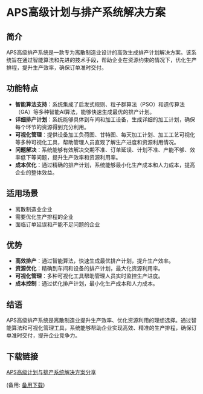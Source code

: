 # APS高级计划与排产系统解决方案

## 简介
APS高级排产系统是一款专为离散制造业设计的高效生成排产计划解决方案。该系统旨在通过智能算法和先进的技术手段，帮助企业在资源约束的情况下，优化生产排程，提升生产效率，确保订单准时交付。

## 功能特点
- **智能算法支持**：系统集成了启发式规则、粒子群算法（PSO）和遗传算法（GA）等多种智能AI算法，能够快速生成最优的排产计划。
- **详细排产计划**：系统能够具体到车间和加工设备，生成详细的加工计划，确保每个环节的资源得到充分利用。
- **可视化管理**：提供设备加工负荷图、甘特图、每天加工计划、加工工艺可视化等多种可视化工具，帮助管理人员直观了解生产进度和资源利用情况。
- **问题解决**：系统能够有效解决交期不准、订单延误、计划不准、产能不够、效率低下等问题，提升生产效率和资源利用率。
- **成本优化**：通过精确的排产计划，系统能够最小化生产成本和人力成本，提高企业的整体效益。

## 适用场景
- 离散制造业企业
- 需要优化生产排程的企业
- 面临订单延误和产能不足问题的企业

## 优势
- **高效排产**：通过智能算法，快速生成最优排产计划，提升生产效率。
- **资源优化**：精确到车间和设备的排产计划，最大化资源利用率。
- **可视化管理**：多种可视化工具帮助管理人员实时监控生产进度。
- **成本控制**：通过优化排产计划，最小化生产成本和人力成本。

## 结语
APS高级排产系统是离散制造业提升生产效率、优化资源利用的理想选择。通过智能算法和可视化管理工具，系统能够帮助企业实现高效、精准的生产排程，确保订单准时交付，提升企业竞争力。

## 下载链接
[APS高级计划与排产系统解决方案分享](https://pan.quark.cn/s/5421c6c38ec4) 

(备用: [备用下载](https://pan.baidu.com/s/1wzT13urFG_WkN8t-nQLTUA?pwd=1234))
